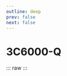 ```yaml
---
outline: deep
prev: false
next: false
---
```

# 3C6000-Q

::: raw
<ClientOnly>
    <CpuTable chips="3C6000-Q" />
</ClientOnly>
:::

<script setup>
    import CpuTable from "../../../.vitepress/theme/components/chips/cpu_table.vue"
</script>
